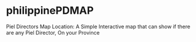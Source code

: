 # philippinePDMAP
Piel Directors Map Location: A Simple Interactive map that can show if there are any Piel Director, On your Province
